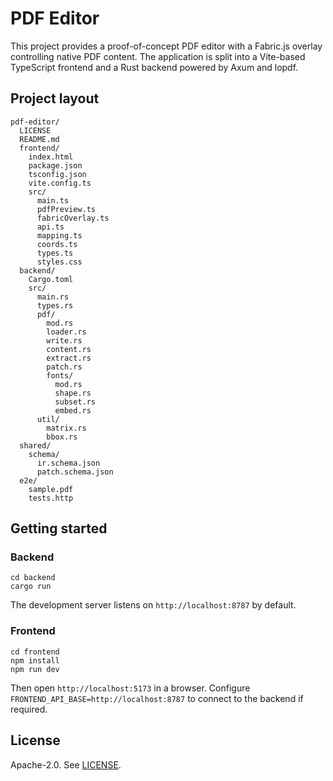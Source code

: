 # PDF Editor

This project provides a proof-of-concept PDF editor with a Fabric.js overlay
controlling native PDF content. The application is split into a Vite-based
TypeScript frontend and a Rust backend powered by Axum and lopdf.

## Project layout

```
pdf-editor/
  LICENSE
  README.md
  frontend/
    index.html
    package.json
    tsconfig.json
    vite.config.ts
    src/
      main.ts
      pdfPreview.ts
      fabricOverlay.ts
      api.ts
      mapping.ts
      coords.ts
      types.ts
      styles.css
  backend/
    Cargo.toml
    src/
      main.rs
      types.rs
      pdf/
        mod.rs
        loader.rs
        write.rs
        content.rs
        extract.rs
        patch.rs
        fonts/
          mod.rs
          shape.rs
          subset.rs
          embed.rs
      util/
        matrix.rs
        bbox.rs
  shared/
    schema/
      ir.schema.json
      patch.schema.json
  e2e/
    sample.pdf
    tests.http
```

## Getting started

### Backend

```
cd backend
cargo run
```

The development server listens on `http://localhost:8787` by default.

### Frontend

```
cd frontend
npm install
npm run dev
```

Then open `http://localhost:5173` in a browser. Configure
`FRONTEND_API_BASE=http://localhost:8787` to connect to the backend if required.

## License

Apache-2.0. See [LICENSE](LICENSE).
